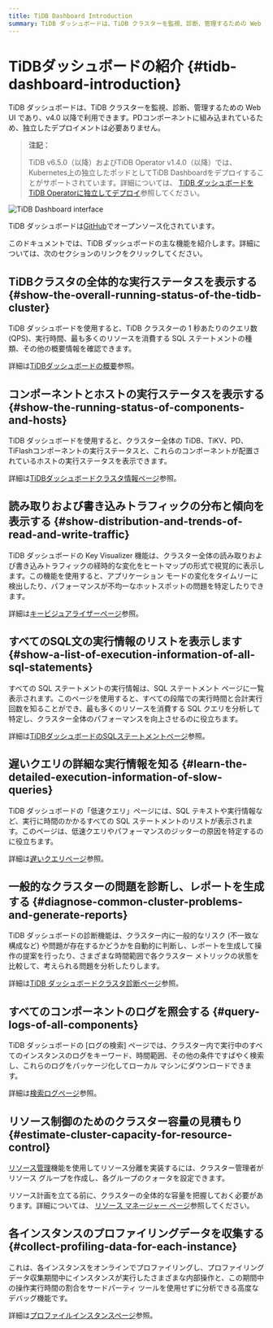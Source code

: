 ```yaml
---
title: TiDB Dashboard Introduction
summary: TiDB ダッシュボードは、TiDB クラスターを監視、診断、管理するための Web UI です。全体的な実行ステータス、コンポーネントとホストのステータス、トラフィックの分散、SQL ステートメントの実行情報、遅いクエリ、クラスター診断、ログ検索、リソース制御、プロファイリング データ収集が表示されます。
---
```


# TiDBダッシュボードの紹介 {#tidb-dashboard-introduction}

TiDB ダッシュボードは、TiDB クラスターを監視、診断、管理するための Web UI であり、v4.0 以降で利用できます。PDコンポーネントに組み込まれているため、独立したデプロイメントは必要ありません。

> **注記：**
>
> TiDB v6.5.0（以降）およびTiDB Operator v1.4.0（以降）では、Kubernetes上の独立したポッドとしてTiDB Dashboardをデプロイすることがサポートされています。詳細については、 [TiDB ダッシュボードをTiDB Operatorに独立してデプロイ](https://docs.pingcap.com/tidb-in-kubernetes/dev/get-started#deploy-tidb-dashboard-independently)参照してください。

![TiDB Dashboard interface](https://docs-download.pingcap.com/media/images/docs/dashboard/dashboard-intro.gif)

TiDB ダッシュボードは[GitHub](https://github.com/pingcap-incubator/tidb-dashboard)でオープンソース化されています。

このドキュメントでは、TiDB ダッシュボードの主な機能を紹介します。詳細については、次のセクションのリンクをクリックしてください。

## TiDBクラスタの全体的な実行ステータスを表示する {#show-the-overall-running-status-of-the-tidb-cluster}

TiDB ダッシュボードを使用すると、TiDB クラスターの 1 秒あたりのクエリ数 (QPS)、実行時間、最も多くのリソースを消費する SQL ステートメントの種類、その他の概要情報を確認できます。

詳細は[TiDBダッシュボードの概要](/dashboard/dashboard-overview.md)参照。

## コンポーネントとホストの実行ステータスを表示する {#show-the-running-status-of-components-and-hosts}

TiDB ダッシュボードを使用すると、クラスター全体の TiDB、TiKV、PD、 TiFlashコンポーネントの実行ステータスと、これらのコンポーネントが配置されているホストの実行ステータスを表示できます。

詳細は[TiDBダッシュボードクラスタ情報ページ](/dashboard/dashboard-cluster-info.md)参照。

## 読み取りおよび書き込みトラフィックの分布と傾向を表示する {#show-distribution-and-trends-of-read-and-write-traffic}

TiDB ダッシュボードの Key Visualizer 機能は、クラスター全体の読み取りおよび書き込みトラフィックの経時的な変化をヒートマップの形式で視覚的に表示します。この機能を使用すると、アプリケーション モードの変化をタイムリーに検出したり、パフォーマンスが不均一なホットスポットの問題を特定したりできます。

詳細は[キービジュアライザーページ](/dashboard/dashboard-key-visualizer.md)参照。

## すべてのSQL文の実行情報のリストを表示します {#show-a-list-of-execution-information-of-all-sql-statements}

すべての SQL ステートメントの実行情報は、SQL ステートメント ページに一覧表示されます。このページを使用すると、すべての段階での実行時間と合計実行回数を知ることができ、最も多くのリソースを消費する SQL クエリを分析して特定し、クラスター全体のパフォーマンスを向上させるのに役立ちます。

詳細は[TiDBダッシュボードのSQLステートメントページ](/dashboard/dashboard-statement-list.md)参照。

## 遅いクエリの詳細な実行情報を知る {#learn-the-detailed-execution-information-of-slow-queries}

TiDB ダッシュボードの「低速クエリ」ページには、SQL テキストや実行情報など、実行に時間のかかるすべての SQL ステートメントのリストが表示されます。このページは、低速クエリやパフォーマンスのジッターの原因を特定するのに役立ちます。

詳細は[遅いクエリページ](/dashboard/dashboard-slow-query.md)参照。

## 一般的なクラスターの問題を診断し、レポートを生成する {#diagnose-common-cluster-problems-and-generate-reports}

TiDB ダッシュボードの診断機能は、クラスター内に一般的なリスク (不一致な構成など) や問題が存在するかどうかを自動的に判断し、レポートを生成して操作の提案を行ったり、さまざまな時間範囲で各クラスター メトリックの状態を比較して、考えられる問題を分析したりします。

詳細は[TiDB ダッシュボードクラスタ診​​断ページ](/dashboard/dashboard-diagnostics-access.md)参照。

## すべてのコンポーネントのログを照会する {#query-logs-of-all-components}

TiDB ダッシュボードの [ログの検索] ページでは、クラスター内で実行中のすべてのインスタンスのログをキーワード、時間範囲、その他の条件ですばやく検索し、これらのログをパッケージ化してローカル マシンにダウンロードできます。

詳細は[検索ログページ](/dashboard/dashboard-log-search.md)参照。

## リソース制御のためのクラスター容量の見積もり {#estimate-cluster-capacity-for-resource-control}

[リソース管理](/tidb-resource-control.md)機能を使用してリソース分離を実装するには、クラスター管理者がリソース グループを作成し、各グループのクォータを設定できます。

リソース計画を立てる前に、クラスターの全体的な容量を把握しておく必要があります。詳細については、 [リソース マネージャー ページ](/dashboard/dashboard-resource-manager.md)参照してください。

## 各インスタンスのプロファイリングデータを収集する {#collect-profiling-data-for-each-instance}

これは、各インスタンスをオンラインでプロファイリングし、プロファイリング データ収集期間中にインスタンスが実行したさまざまな内部操作と、この期間中の操作実行時間の割合をサードパーティ ツールを使用せずに分析できる高度なデバッグ機能です。

詳細は[プロファイルインスタンスページ](/dashboard/dashboard-profiling.md)参照。
